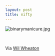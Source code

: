 ```yaml
---
layout: post
title: nifty
---
```

![binarymanicure.jpg](http://www.wilwheaton.net/mt/archives/binarymanicure.jpg)

 

Via [Wil Wheaton](http://feeds.feedburner.com/wwdn?m=132)

[](http://feeds.feedburner.com/~a/wwdn?a=0eilmG "http://feeds.feedburner.com/~a/wwdn?a=0eilmG")
